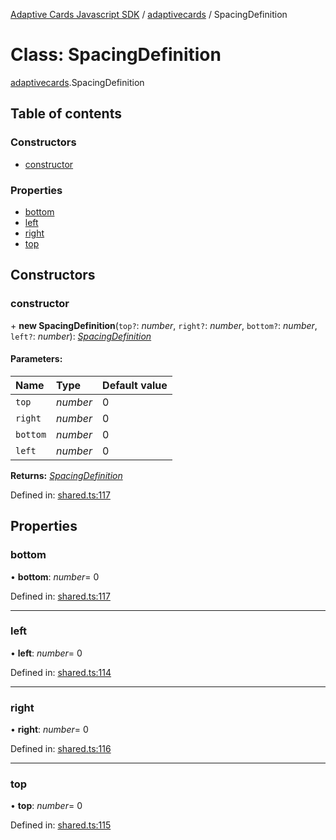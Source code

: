 [Adaptive Cards Javascript SDK](../README.md) / [adaptivecards](../modules/adaptivecards.md) / SpacingDefinition

# Class: SpacingDefinition

[adaptivecards](../modules/adaptivecards.md).SpacingDefinition

## Table of contents

### Constructors

- [constructor](adaptivecards.spacingdefinition.md#constructor)

### Properties

- [bottom](adaptivecards.spacingdefinition.md#bottom)
- [left](adaptivecards.spacingdefinition.md#left)
- [right](adaptivecards.spacingdefinition.md#right)
- [top](adaptivecards.spacingdefinition.md#top)

## Constructors

### constructor

\+ **new SpacingDefinition**(`top?`: _number_, `right?`: _number_, `bottom?`: _number_, `left?`: _number_): [_SpacingDefinition_](shared.spacingdefinition.md)

#### Parameters:

| Name     | Type     | Default value |
| :------- | :------- | :------------ |
| `top`    | _number_ | 0             |
| `right`  | _number_ | 0             |
| `bottom` | _number_ | 0             |
| `left`   | _number_ | 0             |

**Returns:** [_SpacingDefinition_](shared.spacingdefinition.md)

Defined in: [shared.ts:117](https://github.com/microsoft/AdaptiveCards/blob/0938a1f10/source/nodejs/adaptivecards/src/shared.ts#L117)

## Properties

### bottom

• **bottom**: _number_= 0

Defined in: [shared.ts:117](https://github.com/microsoft/AdaptiveCards/blob/0938a1f10/source/nodejs/adaptivecards/src/shared.ts#L117)

---

### left

• **left**: _number_= 0

Defined in: [shared.ts:114](https://github.com/microsoft/AdaptiveCards/blob/0938a1f10/source/nodejs/adaptivecards/src/shared.ts#L114)

---

### right

• **right**: _number_= 0

Defined in: [shared.ts:116](https://github.com/microsoft/AdaptiveCards/blob/0938a1f10/source/nodejs/adaptivecards/src/shared.ts#L116)

---

### top

• **top**: _number_= 0

Defined in: [shared.ts:115](https://github.com/microsoft/AdaptiveCards/blob/0938a1f10/source/nodejs/adaptivecards/src/shared.ts#L115)
